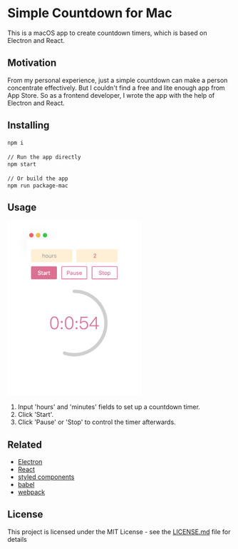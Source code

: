 # Simple Countdown for Mac

This is a macOS app to create countdown timers, which is based on Electron and React.

## Motivation

From my personal experience, just a simple countdown can make a person concentrate effectively. But I couldn't find a free and lite enough app from App Store. So as a frontend developer, I wrote the app with the help of Electron and React.

## Installing

```
npm i

// Run the app directly
npm start

// Or build the app
npm run package-mac 
```

## Usage

<img src="./assets/screenshot.png" alt="Screenshot" width="300" />

1. Input 'hours' and 'minutes' fields to set up a countdown timer.
2. Click 'Start'.
3. Click 'Pause' or 'Stop' to control the timer afterwards.

## Related

* [Electron](https://github.com/electron/electron)
* [React](https://github.com/facebook/react)
* [styled components](https://github.com/styled-components/styled-components)
* [babel](https://github.com/babel/babel)
* [webpack](https://github.com/webpack/webpack)

## License

This project is licensed under the MIT License - see the [LICENSE.md](LICENSE.md) file for details

